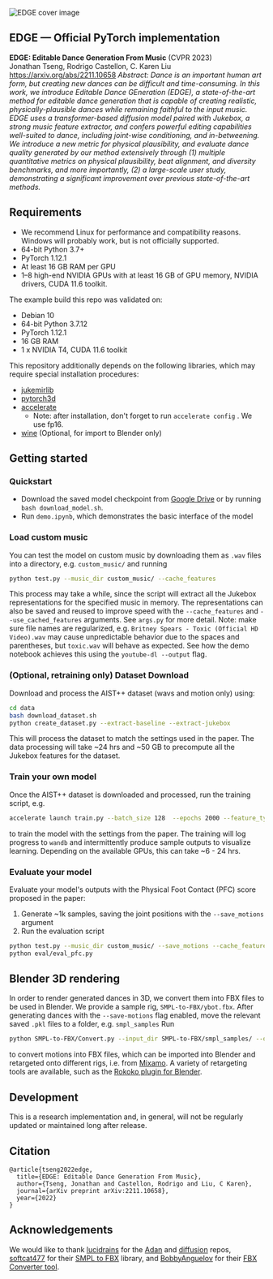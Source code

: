 ![EDGE cover image](media/edge_cover.png)
## EDGE &mdash; Official PyTorch implementation
**EDGE: Editable Dance Generation From Music** (CVPR 2023)<br>
Jonathan Tseng, Rodrigo Castellon, C. Karen Liu<br>
https://arxiv.org/abs/2211.10658
*Abstract: Dance is an important human art form, but creating new dances can be difficult and time-consuming. In this work, we introduce Editable Dance GEneration (EDGE), a state-of-the-art method for editable dance generation that is capable of creating realistic, physically-plausible dances while remaining faithful to the input music. EDGE uses a transformer-based diffusion model paired with Jukebox, a strong music feature extractor, and confers powerful editing capabilities well-suited to dance, including joint-wise conditioning, and in-betweening. We introduce a new metric for physical plausibility, and evaluate dance quality generated by our method extensively through (1) multiple quantitative metrics on physical plausibility, beat alignment, and diversity benchmarks, and more importantly, (2) a large-scale user study, demonstrating a significant improvement over previous state-of-the-art methods.*
## Requirements
* We recommend Linux for performance and compatibility reasons. Windows will probably work, but is not officially supported.
* 64-bit Python 3.7+
* PyTorch 1.12.1
* At least 16 GB RAM per GPU
* 1&ndash;8 high-end NVIDIA GPUs with at least 16 GB of GPU memory, NVIDIA drivers, CUDA 11.6 toolkit.

The example build this repo was validated on:
* Debian 10
* 64-bit Python 3.7.12
* PyTorch 1.12.1
* 16 GB RAM
* 1 x NVIDIA T4, CUDA 11.6 toolkit

This repository additionally depends on the following libraries, which may require special installation procedures:
* [jukemirlib](https://github.com/rodrigo-castellon/jukemirlib)
* [pytorch3d](https://github.com/facebookresearch/pytorch3d)
* [accelerate](https://huggingface.co/docs/accelerate/v0.16.0/en/index)
	* Note: after installation, don't forget to run `accelerate config` . We use fp16.
* [wine](https://www.winehq.org) (Optional, for import to Blender only)
## Getting started
### Quickstart
* Download the saved model checkpoint from [Google Drive](https://drive.google.com/file/d/1BAR712cVEqB8GR37fcEihRV_xOC-fZrZ/view?usp=share_link) or by running `bash download_model.sh`.
* Run `demo.ipynb`, which demonstrates the basic interface of the model
### Load custom music
You can test the model on custom music by downloading them as `.wav` files into a directory, e.g. `custom_music/` and running
```.bash
python test.py --music_dir custom_music/ --cache_features
```
This process may take a while, since the script will extract all the Jukebox representations for the specified music in memory. The representations can also be saved and reused to improve speed with the `--cache_features` and `--use_cached_features` arguments. See `args.py` for more detail.
Note: make sure file names are regularized, e.g. `Britney Spears - Toxic (Official HD Video).wav` may cause unpredictable behavior due to the spaces and parentheses, but `toxic.wav` will behave as expected. See how the demo notebook achieves this using the `youtube-dl --output` flag.

### (Optional, retraining only) Dataset Download
Download and process the AIST++ dataset (wavs and motion only) using:
```.bash
cd data
bash download_dataset.sh
python create_dataset.py --extract-baseline --extract-jukebox
```
This will process the dataset to match the settings used in the paper. The data processing will take ~24 hrs and ~50 GB to precompute all the Jukebox features for the dataset.
### Train your own model
Once the AIST++ dataset is downloaded and processed, run the training script, e.g.
```.bash
accelerate launch train.py --batch_size 128  --epochs 2000 --feature_type jukebox --learning_rate 0.0002
```
to train the model with the settings from the paper. The training will log progress to `wandb` and intermittently produce sample outputs to visualize learning. Depending on the available GPUs, this can take ~6 - 24 hrs.
### Evaluate your model
Evaluate your model's outputs with the Physical Foot Contact (PFC) score proposed in the paper:
1. Generate ~1k samples, saving the joint positions with the `--save_motions` argument
2. Run the evaluation script
```.bash
python test.py --music_dir custom_music/ --save_motions --cache_features --use_cached_features
python eval/eval_pfc.py
```
## Blender 3D rendering
In order to render generated dances in 3D, we convert them into FBX files to be used in Blender. We provide a sample rig, `SMPL-to-FBX/ybot.fbx`.
After generating dances with the `--save-motions` flag enabled, move the relevant saved `.pkl` files to a folder, e.g. `smpl_samples`
Run
```.bash
python SMPL-to-FBX/Convert.py --input_dir SMPL-to-FBX/smpl_samples/ --output_dir SMPL-to-FBX/fbx_out
```
to convert motions into FBX files, which can be imported into Blender and retargeted onto different rigs, i.e. from [Mixamo](https://www.mixamo.com). A variety of retargeting tools are available, such as the [Rokoko plugin for Blender](https://www.rokoko.com/integrations/blender).

## Development
This is a research implementation and, in general, will not be regularly updated or maintained long after release.
## Citation
```
@article{tseng2022edge,
  title={EDGE: Editable Dance Generation From Music},
  author={Tseng, Jonathan and Castellon, Rodrigo and Liu, C Karen},
  journal={arXiv preprint arXiv:2211.10658},
  year={2022}
}
```
## Acknowledgements
We would like to thank [lucidrains](https://github.com/lucidrains) for the [Adan](https://github.com/lucidrains/Adan-pytorch) and [diffusion](https://github.com/lucidrains/denoising-diffusion-pytorch) repos, [softcat477](https://github.com/softcat477) for their [SMPL to FBX](https://github.com/softcat477/SMPL-to-FBX) library, and [BobbyAnguelov](https://github.com/BobbyAnguelov) for their [FBX Converter tool](https://github.com/BobbyAnguelov/FbxFormatConverter).